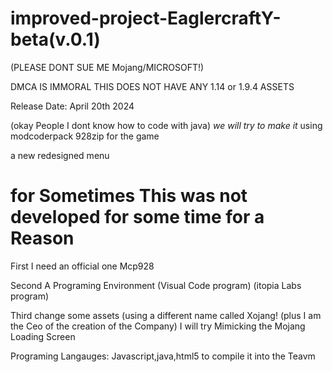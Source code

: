 # improved-project-EaglercraftY-beta(v.0.1)
(PLEASE DONT SUE ME Mojang/MICROSOFT!) 

DMCA IS IMMORAL 
THIS DOES NOT HAVE ANY 1.14 or 1.9.4 ASSETS

Release Date: April  20th 2024

(okay People I dont know how to code with java)
*we will try to make it*
using modcoderpack 928zip for the game 

a new redesigned menu



# for Sometimes This was not developed for some time for a Reason
First I need an official one Mcp928

Second A Programing Environment (Visual Code program) (itopia Labs program)

Third change some assets (using a different name called Xojang! (plus I am the Ceo of the creation of the Company)
I will try Mimicking the Mojang Loading Screen 

Programing Langauges:
Javascript,java,html5
to compile it into the Teavm
